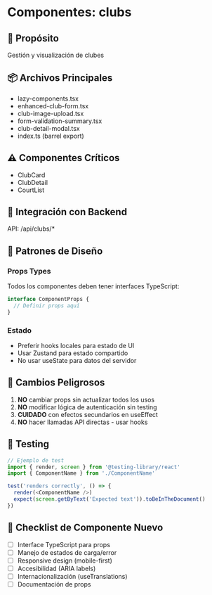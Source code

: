 # Componentes: clubs

## 📁 Propósito
Gestión y visualización de clubes

## 📦 Archivos Principales
- lazy-components.tsx
- enhanced-club-form.tsx
- club-image-upload.tsx
- form-validation-summary.tsx
- club-detail-modal.tsx
- index.ts (barrel export)

## ⚠️ Componentes Críticos
- ClubCard
- ClubDetail
- CourtList

## 🔌 Integración con Backend
API: /api/clubs/*

## 🎨 Patrones de Diseño

### Props Types
Todos los componentes deben tener interfaces TypeScript:
```typescript
interface ComponentProps {
  // Definir props aquí
}
```

### Estado
- Preferir hooks locales para estado de UI
- Usar Zustand para estado compartido
- No usar useState para datos del servidor

## 🚨 Cambios Peligrosos

1. **NO** cambiar props sin actualizar todos los usos
2. **NO** modificar lógica de autenticación sin testing
3. **CUIDADO** con efectos secundarios en useEffect
4. **NO** hacer llamadas API directas - usar hooks

## 🧪 Testing

```typescript
// Ejemplo de test
import { render, screen } from '@testing-library/react'
import { ComponentName } from './ComponentName'

test('renders correctly', () => {
  render(<ComponentName />)
  expect(screen.getByText('Expected text')).toBeInTheDocument()
})
```

## 📝 Checklist de Componente Nuevo

- [ ] Interface TypeScript para props
- [ ] Manejo de estados de carga/error
- [ ] Responsive design (mobile-first)
- [ ] Accesibilidad (ARIA labels)
- [ ] Internacionalización (useTranslations)
- [ ] Documentación de props
